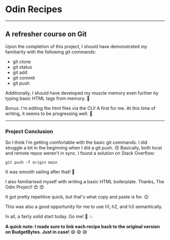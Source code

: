 
# Odin Recipes

___

## A refresher course on Git

Upon the completion of this project, I should have demonstrated my familiarity with the 
following git commands:

- git clone
- git status
- git add
- git commit
- git push

Additionally, I should have developed my muscle memory even further by typing basic HTML tags 
from memory. :muscle: 

Bonus: I'm editing the html files via the CLI! A first for me. At this time of writing, it 
seems to be progressing well. :nail_care:

___

### Project Conclusion

So I think I'm getting comfortable with the basic git commands. I did struggle a bit in the 
beginning when I did a git push. :sweat: Basically, both local and remote repos weren't in 
sync. I 
found a solution on Stack Overflow: 

	git push -f origin main

It was smooth sailing after that! :ship:

I also familiarised myself with writing a basic HTML boilerplate. Thanks, The Odin Project! 
:heart_eyes: :heart_eyes:

It got pretty repetitive quick, but that's what copy and paste is for. :wink: 

This was also a good opportunity for me to use h1, h2, and h3 semantically. 

In all, a fairly solid start today. Go me! :muscle: :boom:

**A quick note: I made sure to link each recipe back to the original version on BudgetBytes. 
Just in case!** :sweat_smile: :sweat_smile: :sweat_smile:
